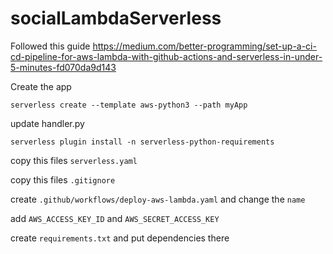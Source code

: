 # socialLambdaServerless

Followed this guide https://medium.com/better-programming/set-up-a-ci-cd-pipeline-for-aws-lambda-with-github-actions-and-serverless-in-under-5-minutes-fd070da9d143

Create the app

```
serverless create --template aws-python3 --path myApp
```

update handler.py 

```
serverless plugin install -n serverless-python-requirements
```

copy this files `serverless.yaml` 

copy this files `.gitignore`

create `.github/workflows/deploy-aws-lambda.yaml` and change the `name`

add `AWS_ACCESS_KEY_ID` and `AWS_SECRET_ACCESS_KEY`

create `requirements.txt` and put dependencies there

